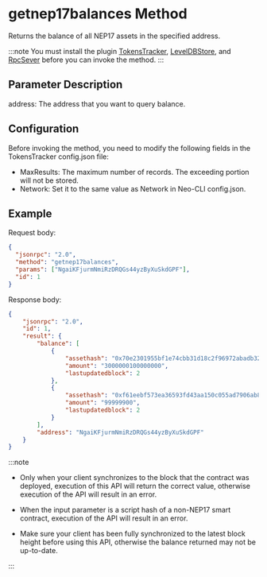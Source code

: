 # getnep17balances Method

Returns the balance of all NEP17 assets in the specified address.

:::note
 You must install the plugin [TokensTracker](https://github.com/neo-project/neo-modules/releases), [LevelDBStore](https://github.com/neo-project/neo-modules/releases), and [RpcSever](https://github.com/neo-project/neo-modules/releases) before you can invoke the method.
:::

## Parameter Description

address: The address that you want to query balance.

## Configuration

Before invoking the method, you need to modify the following fields in the TokensTracker config.json file:

- MaxResults: The maximum number of records. The exceeding portion will not be stored.
- Network: Set it to the same value as Network in Neo-CLI config.json.

## Example

Request body:

```json
{
  "jsonrpc": "2.0",
  "method": "getnep17balances",
  "params": ["NgaiKFjurmNmiRzDRQGs44yzByXuSkdGPF"],
  "id": 1
}
```

Response body:

```json
{
    "jsonrpc": "2.0",
    "id": 1,
    "result": {
        "balance": [
            {
                "assethash": "0x70e2301955bf1e74cbb31d18c2f96972abadb328",
                "amount": "3000000100000000",
                "lastupdatedblock": 2
            },
            {
                "assethash": "0xf61eebf573ea36593fd43aa150c055ad7906ab83",
                "amount": "99999900",
                "lastupdatedblock": 2
            }
        ],
        "address": "NgaiKFjurmNmiRzDRQGs44yzByXuSkdGPF"
    }
}
```



:::note

- Only when your client synchronizes to the block that the contract was deployed, execution of this API will return the correct value, otherwise execution of the API will result in an error. 

- When the input parameter is a script hash of a non-NEP17 smart contract, execution of the API will result in an error. 

- Make sure your client has been fully synchronized to the latest block height before using this API, otherwise the balance returned may not be up-to-date.

:::
